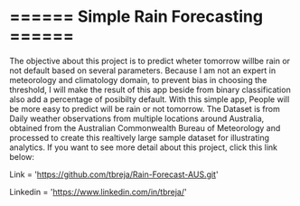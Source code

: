 # ====== Simple Rain Forecasting ======
The objective about this project is to predict wheter tomorrow willbe rain or not default based on several parameters. Because I am not an expert in meteorology and climatology domain, to prevent bias in choosing the threshold, I will make the result of this app beside from binary classification also add a percentage of posibilty default. With this simple app, People will be more easy to predict will be rain or not tomorrow.
The Dataset is from Daily weather observations from multiple locations around Australia, obtained from the Australian Commonwealth Bureau of Meteorology and processed to create this realtively large sample dataset for illustrating analytics. 
If you want to see more detail about this project, click this link below:

Link = 'https://github.com/tbreja/Rain-Forecast-AUS.git'
 
Linkedin = 'https://www.linkedin.com/in/tbreja/' 